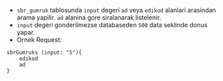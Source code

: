 - `sbr_gumruk` tablosunda `input`  degeri `ad` veya `edikod` alanlari arasindan arama yapilir. `ad` alanina gore siralanarak listelenir.
- `input` degeri gonderilmezse databaseden `500` data seklinde donus yapar.
- Ornek Request:
```
sbrGumruks (input: "S"){
	edikod
	ad
}
```